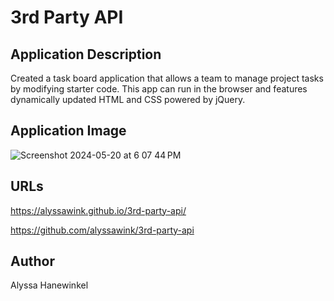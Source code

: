 # 3rd Party API

## Application Description
Created a task board application that allows a team to manage project tasks by modifying starter code. This app can run in the browser and features dynamically updated HTML and CSS powered by jQuery.


## Application Image
![Screenshot 2024-05-20 at 6 07 44 PM](https://github.com/alyssawink/3rd-party-api/assets/157747737/deb4bcb6-00c9-4c8c-aaf6-d8c771f5ff67)

## URLs
https://alyssawink.github.io/3rd-party-api/

https://github.com/alyssawink/3rd-party-api

## Author
Alyssa Hanewinkel
